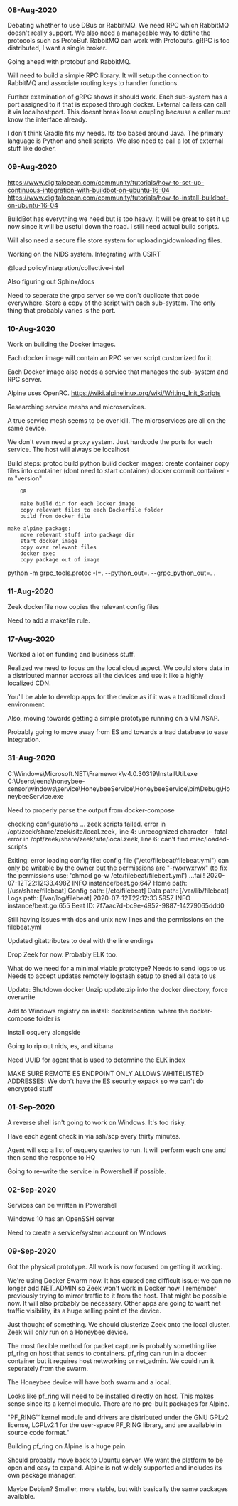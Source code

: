 ### 08-Aug-2020

Debating whether to use DBus or RabbitMQ. We need RPC which RabbitMQ doesn't really support. We also need a manageable way to define the protocols such as ProtoBuf. RabbitMQ can work with Protobufs. gRPC is too distributed, I want a single broker.

Going ahead with protobuf and RabbitMQ. 

Will need to build a simple RPC library. It will setup the connection to RabbitMQ and associate routing keys to handler functions.

Further examination of gRPC shows it should work. Each sub-system has a port assigned to it that is exposed through docker. External callers can call it via localhost:port. This doesnt break loose coupling because a caller must know the interface already.

I don't think Gradle fits my needs. Its too based around Java. The primary language is Python and shell scripts. We also need to call a lot of external stuff like docker.

### 09-Aug-2020

https://www.digitalocean.com/community/tutorials/how-to-set-up-continuous-integration-with-buildbot-on-ubuntu-16-04
https://www.digitalocean.com/community/tutorials/how-to-install-buildbot-on-ubuntu-16-04

BuildBot has everything we need but is too heavy. It will be great to set it up now since it will be useful down the road. I still need actual build scripts.

Will also need a secure file store system for uploading/downloading files.

Working on the NIDS system. Integrating with CSIRT

@load policy/integration/collective-intel

Also figuring out Sphinx/docs

Need to seperate the grpc server so we don't duplicate that code everywhere. Store a copy of the script with each sub-system. The only thing that probably varies is the port.

### 10-Aug-2020

Work on building the Docker images.

Each docker image will contain an RPC server script customized for it.

Each Docker image also needs a service that manages the sub-system and RPC server.

Alpine uses OpenRC. https://wiki.alpinelinux.org/wiki/Writing_Init_Scripts

Researching service meshs and microservices.

A true service mesh seems to be over kill. The microservices are all on the same device. 

We don't even need a proxy system. Just hardcode the ports for each service. The host will always be localhost

Build steps:
	protoc
	build python
	build docker images:
		create container
		copy files into container (dont need to start container)
		docker commit container -m "version"
		
		OR
		
		make build dir for each Docker image
		copy relevant files to each Dockerfile folder
		build from docker file
		
	make alpine package:
		move relevant stuff into package dir
		start docker image
		copy over relevant files
		docker exec
		copy package out of image
		
python -m grpc_tools.protoc -I=. --python_out=. --grpc_python_out=. .

### 11-Aug-2020

Zeek dockerfile now copies the relevant config files

Need to add a makefile rule.

### 17-Aug-2020

Worked a lot on funding and business stuff.

Realized we need to focus on the local cloud aspect. We could store data in a distributed manner accross all the devices and use it like a highly localized CDN.

You'll be able to develop apps for the device as if it was a traditional cloud environment.

Also, moving towards getting a simple prototype running on a VM ASAP.

Probably going to move away from ES and towards a trad database to ease integration.

### 31-Aug-2020

C:\Windows\Microsoft.NET\Framework\v4.0.30319\InstallUtil.exe C:\Users\leena\honeybee-sensor\windows\service\HoneybeeService\HoneybeeService\bin\Debug\HoneybeeService.exe

Need to properly parse the output from docker-compose

checking configurations ...
zeek scripts failed.
error in /opt/zeek/share/zeek/site/local.zeek, line 4: unrecognized character -
fatal error in /opt/zeek/share/zeek/site/local.zeek, line 6: can't find misc/loaded-scripts

Exiting: error loading config file: config file ("/etc/filebeat/filebeat.yml") can only be writable by the owner but the permissions are "-rwxrwxrwx" (to fix the permissions use: 'chmod go-w /etc/filebeat/filebeat.yml')
   ...fail!
2020-07-12T22:12:33.498Z        INFO    instance/beat.go:647    Home path: [/usr/share/filebeat] Config path: [/etc/filebeat] Data path: [/var/lib/filebeat] Logs path: [/var/log/filebeat]
2020-07-12T22:12:33.595Z        INFO    instance/beat.go:655    Beat ID: 7f7aac7d-bc9e-4952-9887-14279065ddd0

Still having issues with dos and unix new lines and the permissions on the filebeat.yml

Updated gitattributes to deal with the line endings

Drop Zeek for now. Probably ELK too.

What do we need for a minimal viable prototype?
	Needs to send logs to us
	Needs to accept updates remotely
	logstash setup to sned all data to us

Update:
	Shutdown docker
	Unzip update.zip into the docker directory, force overwrite

Add to Windows registry on install: dockerlocation: where the docker-compose folder is 

Install osquery alongside

Going to rip out nids, es, and kibana

Need UUID for agent that is used to determine the ELK index 

MAKE SURE REMOTE ES ENDPOINT ONLY ALLOWS WHITELISTED ADDRESSES!
We don't have the ES security expack so we can't do encrypted stuff

### 01-Sep-2020

A reverse shell isn't going to work on Windows. It's too risky. 

Have each agent check in via ssh/scp every thirty minutes.

Agent will scp a list of osquery queries to run. It will perform each one and then send the response to HQ

Going to re-write the service in Powershell if possible.

### 02-Sep-2020

Services can be written in Powershell

Windows 10 has an OpenSSH server

Need to create a service/system account on Windows

### 09-Sep-2020

Got the physical prototype. All work is now focused on getting it working.

We're using Docker Swarm now. It has caused one difficult issue: we can no longer add NET_ADMIN so Zeek won't work in Docker now. I remember previously trying to mirror traffic to it from the host. That might be possible now. It will also probably be necessary. Other apps are going to want net traffic visibility, its a huge selling point of the device.

Just thought of something. We should clusterize Zeek onto the local cluster. Zeek will only run on a Honeybee device.

The most flexible method for packet capture is probably something like pf_ring on host that sends to containers. pf_ring can run in a docker container but it requires host networking or net_admin. We could run it seperately from the swarm.

The Honeybee device will have both swarm and a local.

Looks like pf_ring will need to be installed directly on host. This makes sense since its a kernel module. There are no pre-built packages for Alpine. 

"PF_RING™ kernel module and drivers are distributed under the GNU GPLv2 license, LGPLv2.1 for the user-space PF_RING library, and are available in source code format."

Building pf_ring on Alpine is a huge pain. 

Should probably move back to Ubuntu server. We want the platform to be open and easy to expand. Alpine is not widely supported and includes its own package manager.

Maybe Debian? Smaller, more stable, but with basically the same packages available.